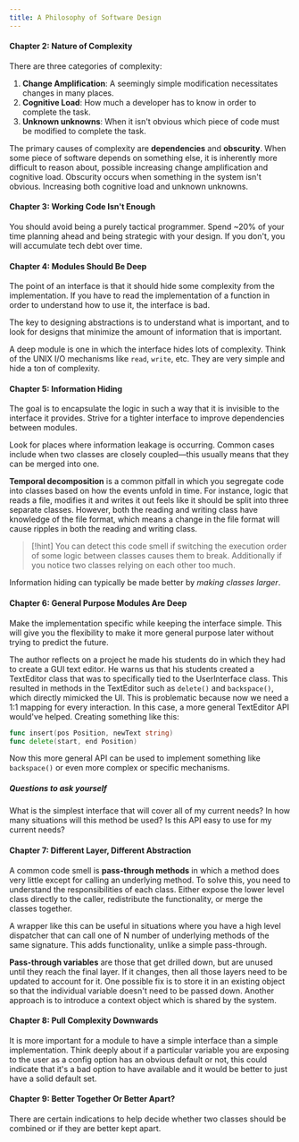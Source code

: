 ```yaml
---
title: A Philosophy of Software Design
---
```

#### Chapter 2: Nature of Complexity
There are three categories of complexity:
1. **Change Amplification**: A seemingly simple modification necessitates changes in many places.
2. **Cognitive Load**: How much a developer has to know in order to complete the task.
3. **Unknown unknowns**: When it isn't obvious which piece of code must be modified to complete the task.

The primary causes of complexity are **dependencies** and **obscurity**. When some piece of software depends on something else, it is inherently more difficult to reason about, possible increasing change amplification and cognitive load. Obscurity occurs when something in the system isn't obvious. Increasing both cognitive load and unknown unknowns. 

#### Chapter 3: Working Code Isn't Enough
You should avoid being a purely tactical programmer. Spend ~20% of your time planning ahead and being strategic with your design. If you don't, you will accumulate tech debt over time. 

#### Chapter 4: Modules Should Be Deep
The point of an interface is that it should hide some complexity from the implementation. If you have to read the implementation of a function in order to understand how to use it, the interface is bad. 

The key to designing abstractions is to understand what is important, and to look for designs that minimize the amount of information that is important.

A deep module is one in which the interface hides lots of complexity. Think of the UNIX I/O mechanisms like `read`, `write`, etc. They are very simple and hide a ton of complexity.

#### Chapter 5: Information Hiding
The goal is to encapsulate the logic in such a way that it is invisible to the interface it provides. Strive for a tighter interface to improve dependencies between modules. 

Look for places where information leakage is occurring. Common cases include when two classes are closely coupled—this usually means that they can be merged into one.  

**Temporal decomposition** is a common pitfall in which you segregate code into classes based on how the events unfold in time. For instance, logic that reads a file, modifies it and writes it out feels like it should be split into three separate classes. However, both the reading and writing class have knowledge of the file format, which means a change in the file format will cause ripples in both the reading and writing class.

>[!hint]
>You can detect this code smell if switching the execution order of some logic between classes causes them to break. Additionally if you notice two classes relying on each other too much.

Information hiding can typically be made better by _making classes larger_.

#### Chapter 6: General Purpose Modules Are Deep
Make the implementation specific while keeping the interface simple. This will give you the flexibility to make it more general purpose later without trying to predict the future.

The author reflects on a project he made his students do in which they had to create a GUI text editor. He warns us that his students created a TextEditor class that was to specifically tied to the UserInterface class. This resulted in methods in the TextEditor such as `delete()` and `backspace()`, which directly mimicked the UI. This is problematic because now we need a 1:1 mapping for every interaction. In this case, a more general TextEditor API would've helped. Creating something like this:

```go
func insert(pos Position, newText string)
func delete(start, end Position)
```

Now this more general API can be used to implement something like `backspace()` or even more complex or specific mechanisms.

##### Questions to ask yourself
What is the simplest interface that will cover all of my current needs?
In how many situations will this method be used?
Is this API easy to use for my current needs?

#### Chapter 7: Different Layer, Different Abstraction
A common code smell is **pass-through methods** in which a method does very little except for calling an underlying method. To solve this, you need to understand the responsibilities of each class. Either expose the lower level class directly to the caller, redistribute the functionality, or merge the classes together.

A wrapper like this can be useful in situations where you have a high level dispatcher that can call one of N number of underlying methods of the same signature. This adds functionality, unlike a simple pass-through.

**Pass-through variables** are those that get drilled down, but are unused until they reach the final layer. If it changes, then all those layers need to be updated to account for it. One possible fix is to store it in an existing object so that the individual variable doesn't need to be passed down. Another approach is to introduce a context object which is shared by the system.

#### Chapter 8: Pull Complexity Downwards
It is more important for a module to have a simple interface than a simple implementation. Think deeply about if a particular variable you are exposing to the user as a config option has an obvious default or not, this could indicate that it's a bad option to have available and it would be better to just have a solid default set.

#### Chapter 9: Better Together Or Better Apart?
There are certain indications to help decide whether two classes should be combined or if they are better kept apart. 

